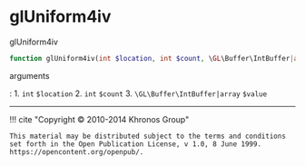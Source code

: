 # glUniform4iv
glUniform4iv

```php
function glUniform4iv(int $location, int $count, \GL\Buffer\IntBuffer|array $value) : void
```



arguments

:    1. `int` `$location` 
    2. `int` `$count` 
    3. `\GL\Buffer\IntBuffer|array` `$value` 



---
     

!!! cite "Copyright © 2010-2014 Khronos Group"

    This material may be distributed subject to the terms and conditions set forth in the Open Publication License, v 1.0, 8 June 1999. https://opencontent.org/openpub/.